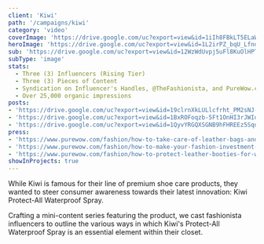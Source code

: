 ```yaml
---
client: 'Kiwi'
path: '/campaigns/kiwi'
category: 'video'
coverImage: 'https://drive.google.com/uc?export=view&id=1iIh8FBkLT5ELaWPo0IMOfaEnMMRMFlsw'
heroImage: 'https://drive.google.com/uc?export=view&id=1L2irPZ_bqU_LfndVr3aDdZyf6-zU23Ls'
sub: 'https://drive.google.com/uc?export=view&id=12WzWdUvpj5uFl8KuOlHPTEdmqOEgr3ML'
subType: 'image'
stats:
  - Three (3) Influencers (Rising Tier)
  - Three (3) Pieces of Content
  - Syndication on Influencer's Handles, @TheFashionista, and PureWow.com
  - Over 25,000 organic impressions
posts:
- 'https://drive.google.com/uc?export=view&id=19clrnXkLULlcfrht_PM2sNJ-R_I0fd-o'
- 'https://drive.google.com/uc?export=view&id=1BxROFoqzb-5Ft1OnHI3rJWIdW6etlOBO'
- 'https://drive.google.com/uc?export=view&id=1QyvYRGQXSGNB9hFHREEz5SqqttoG8Ahp'
press:
- 'https://www.purewow.com/fashion/how-to-take-care-of-leather-bags-and-boots'
- 'https://www.purewow.com/fashion/how-to-make-your-fashion-investment-pieces-last'
- 'https://www.purewow.com/fashion/how-to-protect-leather-booties-for-winter'
showInProjects: true
---
```

  
While Kiwi is famous for their line of premium shoe care products, they wanted to steer consumer awareness towards their latest innovation: Kiwi Protect-All Waterproof Spray.

Crafting a mini-content series featuring the product, we cast fashionista influencers to outline the various ways in which Kiwi's Protect-All Waterproof Spray is an essential element within their closet.